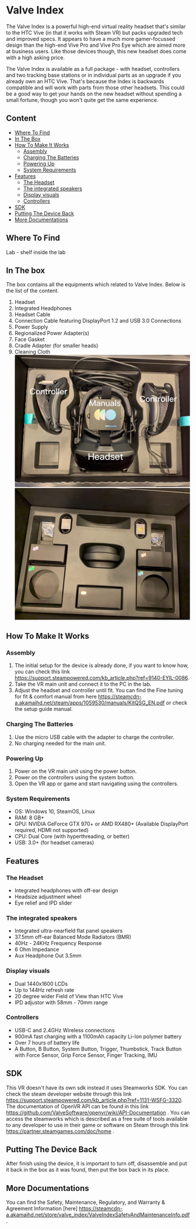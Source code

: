 # Valve Index
The Valve Index is a powerful high-end virtual reality headset that's similar to the HTC Vive (in that it works with Steam VR) but packs upgraded tech and improved specs. It appears to have a much more gamer-focussed design than the high-end Vive Pro and Vive Pro Eye which are aimed more at business users. Like those devices though, this new headset does come with a high asking price. 

The Valve Index is available as a full package - with headset, controllers and two tracking base stations or in individual parts as an upgrade if you already own an HTC Vive. That's because the Index is backwards compatible and will work with parts from those other headsets. This could be a good way to get your hands on the new headset without spending a small fortune, though you won't quite get the same experience. 


## Content

* [Where To Find](#where-to-find)
* [In The Box](#in-the-box)
* [How To Make It Works](#how-to-make-it-works)
  * [Assembly](#assembly)
  * [Charging The Batteries](#charging-the-batteries)
  * [Powering Up](#powering-up)
  * [System Requirements](#system-requirements)
* [Features](#features)
  * [The Headset](#the-headset)
  * [The integrated speakers](#the-integrated-speakers)
  * [Display visuals](#display-visuals)
  * [Controllers](#controllers)
* [SDK](#sdk)
* [Putting The Device Back](#putting-the-device-back)
* [More Documentations](more-documentations)


## Where To Find
Lab - shelf inside the lab

## In The box
The box contains all the equipments which related to Valve Index. Below is the list of the content.
1. Headset
2. Integrated Headphones
3. Headset Cable 
4. Connection Cable featuring DisplayPort 1.2 and USB 3.0 Connections
5. Power Supply
6. Regionalized Power Adapter(s)
7. Face Gasket 
8. Cradle Adapter (for smaller heads)
9. Cleaning Cloth
![alt text](/images/upperlayer.jpg)
![alt text](/images/bottomlayer.jpg)

## How To Make It Works

### Assembly

1. The initial setup for the device is already done, if you want to know how, you can check this link https://support.steampowered.com/kb_article.php?ref=9140-EYIL-0086.
2. Take the VR main unit and connect it to the PC in the lab.
3. Adjust the headset and controller until fit. You can find the Fine tuning for fit & comfort manual from here https://steamcdn-a.akamaihd.net/steam/apps/1059530/manuals/KitQSG_EN.pdf or check the setup guide manual.

### Charging The Batteries

1. Use the micro USB cable  with the adapter to charge the controller.
2. No charging needed for the main unit.

### Powering Up

1. Power on the VR main unit using the power button.
2. Power on the controllers using the system button.
3. Open the VR app or game and start navigating using the controllers.

### System Requirements

- OS:	Windows 10, SteamOS, Linux
- RAM:	8 GB+
- GPU:	NVIDIA GeForce GTX 970+ or AMD RX480+ (Available DisplayPort required, HDMI not supported)
- CPU:	Dual Core (with hyperthreading, or better)
- USB:	3.0+ (for headset cameras)

## Features
### The Headset
- Integrated headphones with off-ear design
- Headsize adjustment wheel
- Eye relief and IPD slider
### The integrated speakers
- Integrated ultra-nearfield flat panel speakers
- 37.5mm off-ear Balanced Mode Radiators (BMR)
- 40Hz - 24KHz Frequency Response
- 6 Ohm Impedance
- Aux Headphone Out 3.5mm
### Display visuals
- Dual 1440x1600 LCDs
- Up to 144Hz refresh rate
- 20 degree wider Field of View than HTC Vive
- IPD adjustor with 58mm - 70mm range 
### Controllers
- USB-C and 2.4GHz Wireless connections
- 900mA fast charging with a 1100mAh capacity Li-Ion polymer battery
- Over 7 hours of battery life
- A Button, B Button, System Button, Trigger, Thumbstick, Track Button with Force Sensor, Grip Force Sensor, Finger Tracking, IMU

## SDK
This VR doesn't have its own sdk instead it uses Steamworks SDK. You can check the steam developer website through this link https://support.steampowered.com/kb_article.php?ref=1131-WSFG-3320. The documentation of OpenVR API can be found in this link https://github.com/ValveSoftware/openvr/wiki/API-Documentation . You can access the steamworks which is described as a free suite of tools available to any developer to use in their game or software on Steam through this link https://partner.steamgames.com/doc/home .

##  Putting The Device Back

After finish using the device, it is important to turn off, disassemble and put it back in the box as it was found, then put the box back in its place.

## More Documentations

You can find the Safety, Maintenance, Regulatory, and Warranty & Agreement Information [here] https://steamcdn-a.akamaihd.net/store/valve_index/ValveIndexSafetyAndMaintenanceInfo.pdf.
